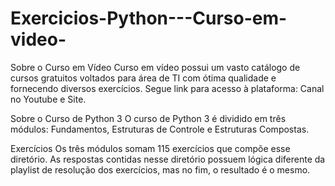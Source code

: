 # Exercicios-Python---Curso-em-video- 

Sobre o Curso em Vídeo
Curso em vídeo possui um vasto catálogo de cursos gratuitos voltados para área de TI com ótima qualidade e fornecendo diversos exercícios. Segue link para acesso à plataforma: Canal no Youtube e Site.

Sobre o Curso de Python 3
O curso de Python 3 é dividido em três módulos: Fundamentos, Estruturas de Controle e Estruturas Compostas.


Exercícios
Os três módulos somam 115 exercícios que compõe esse diretório. As respostas contidas nesse diretório possuem lógica diferente da playlist de resolução dos exercícios, mas no fim, o resultado é o mesmo.
